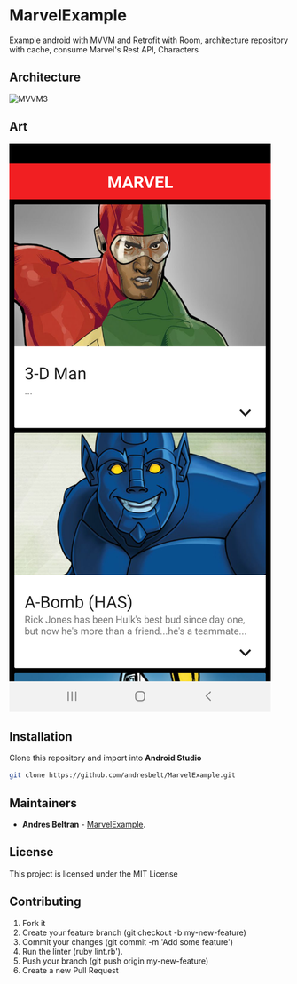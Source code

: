 # MarvelExample
Example android with MVVM and Retrofit with Room, architecture repository with cache, consume Marvel's Rest API, Characters

## Architecture

![MVVM3](https://github.com/andresbelt/ExampleZemoga/blob/master/diagram.png)

## Art

![FirstScreen](https://github.com/andresbelt/MarvelExample/blob/master/art/device-2020-09-11-012714.png)



## Installation
Clone this repository and import into **Android Studio**

```bash
git clone https://github.com/andresbelt/MarvelExample.git
```

## Maintainers

* **Andres Beltran** - [MarvelExample](https://github.com/andresbelt/MarvelExample).

## License

This project is licensed under the MIT License 

## Contributing

1. Fork it
2. Create your feature branch (git checkout -b my-new-feature)
3. Commit your changes (git commit -m 'Add some feature')
4. Run the linter (ruby lint.rb').
5. Push your branch (git push origin my-new-feature)
6. Create a new Pull Request

